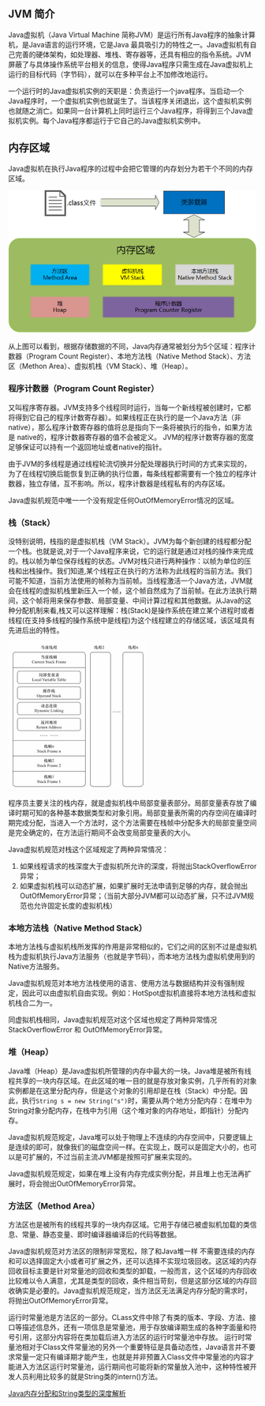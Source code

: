 
## JVM 简介
Java虚拟机（Java Virtual Machine 简称JVM）是运行所有Java程序的抽象计算机，是Java语言的运行环境，它是Java 最具吸引力的特性之一。Java虚拟机有自己完善的硬体架构，如处理器、堆栈、寄存器等，还具有相应的指令系统。JVM屏蔽了与具体操作系统平台相关的信息，使得Java程序只需生成在Java虚拟机上运行的目标代码（字节码），就可以在多种平台上不加修改地运行。

一个运行时的Java虚拟机实例的天职是：负责运行一个java程序。当启动一个Java程序时，一个虚拟机实例也就诞生了。当该程序关闭退出，这个虚拟机实例也就随之消亡。如果同一台计算机上同时运行三个Java程序，将得到三个Java虚拟机实例。每个Java程序都运行于它自己的Java虚拟机实例中。

## 内存区域
Java虚拟机在执行Java程序的过程中会把它管理的内存划分为若干个不同的内存区域。

![Allocation](allocation.png)

从上图可以看到，根据存储数据的不同，Java内存通常被划分为5个区域：程序计数器（Program Count Register）、本地方法栈（Native Method Stack）、方法区（Methon Area）、虚拟机栈（VM Stack）、堆（Heap）。

### 程序计数器（Program Count Register）
又叫程序寄存器。JVM支持多个线程同时运行，当每一个新线程被创建时，它都将得到它自己的程序计数寄存器）。如果线程正在执行的是一个Java方法（非native），那么程序计数寄存器的值将总是指向下一条将被执行的指令，如果方法是 native的，程序计数器寄存器的值不会被定义。 JVM的程序计数寄存器的宽度足够保证可以持有一个返回地址或者native的指针。

由于JVM的多线程是通过线程轮流切换并分配处理器执行时间的方式来实现的，为了在线程切换后能恢复到正确的执行位置，每条线程都需要有一个独立的程序计数器，独立存储，互不影响。所以，程序计数器是线程私有的内存区域。

Java虚拟机规范中唯一一个没有规定任何OutOfMemoryError情况的区域。

### 栈（Stack）
没特别说明，栈指的是虚拟机栈（VM Stack）。JVM为每个新创建的线程都分配一个栈。也就是说,对于一个Java程序来说，它的运行就是通过对栈的操作来完成的。栈以帧为单位保存线程的状态。JVM对栈只进行两种操作：以帧为单位的压栈和出栈操作。我们知道,某个线程正在执行的方法称为此线程的当前方法。我们可能不知道，当前方法使用的帧称为当前帧。当线程激活一个Java方法，JVM就会在线程的虚拟机栈里新压入一个帧，这个帧自然成为了当前帧。在此方法执行期间，这个帧将用来保存参数、局部变量、中间计算过程和其他数据。从Java的这种分配机制来看,栈又可以这样理解：栈(Stack)是操作系统在建立某个进程时或者线程(在支持多线程的操作系统中是线程)为这个线程建立的存储区域，该区域具有先进后出的特性。

![Stack](stack.png)

程序员主要关注的栈内存，就是虚拟机栈中局部变量表部分。局部变量表存放了编译时期可知的各种基本数据类型和对象引用。局部变量表所需的内存空间在编译时期完成分配，当进入一个方法时，这个方法需要在栈帧中分配多大的局部变量空间是完全确定的，在方法运行期间不会改变局部变量表的大小。

Java虚拟机规范对栈这个区域规定了两种异常情况：

 1. 如果线程请求的栈深度大于虚拟机所允许的深度，将抛出StackOverflowError 异常；
 2. 如果虚拟机栈可以动态扩展，如果扩展时无法申请到足够的内存，就会抛出OutOfMemoryError异常；（当前大部分JVM都可以动态扩展，只不过JVM规范也允许固定长度的虚拟机栈）

### 本地方法栈（Native Method Stack）
本地方法栈与虚拟机栈所发挥的作用是非常相似的，它们之间的区别不过是虚拟机栈为虚拟机执行Java方法服务（也就是字节码），而本地方法栈为虚拟机使用到的Native方法服务。

Java虚拟机规范对本地方法栈使用的语言、使用方法与数据结构并没有强制规定，因此可以由虚拟机自由实现。例如：HotSpot虚拟机直接将本地方法栈和虚拟机栈合二为一。

同虚拟机栈相同，Java虚拟机规范对这个区域也规定了两种异常情况StackOverflowError 和 OutOfMemoryError异常。

### 堆（Heap）
Java堆（Heap）是Java虚拟机所管理的内存中最大的一块。Java堆是被所有线程共享的一块内存区域。在此区域的唯一目的就是存放对象实例，几乎所有的对象实例都是在这里分配内存，但是这个对象的引用却是在栈（Stack）中分配。因此，执行`String s = new String("s")`时，需要从两个地方分配内存：在堆中为String对象分配内存，在栈中为引用（这个堆对象的内存地址，即指针）分配内存。

Java虚拟机规范规定，Java堆可以处于物理上不连续的内存空间中，只要逻辑上是连续的即可，就像我们的磁盘空间一样。在实现上，既可以是固定大小的，也可以是可扩展的，不过当前主流JVM都是按照可扩展来实现的。

Java虚拟机规范规定，如果在堆上没有内存完成实例分配，并且堆上也无法再扩展时，将会抛出OutOfMemoryError异常。

### 方法区（Method Area）
方法区也是被所有的线程共享的一块内存区域。它用于存储已被虚拟机加载的类信息、常量、静态变量、即时编译器编译后的代码等数据。

Java虚拟机规范对方法区的限制非常宽松，除了和Java堆一样 不需要连续的内存和可以选择固定大小或者可扩展之外，还可以选择不实现垃圾回收。这区域的内存回收目标主要是针对常量池的回收和类型的卸载，一般而言，这个区域的内存回收比较难以令人满意，尤其是类型的回收，条件相当苛刻，但是这部分区域的内存回收确实是必要的。Java虚拟机规范规定，当方法区无法满足内存分配的需求时，将抛出OutOfMemoryError异常。

运行时常量池是方法区的一部分。CLass文件中除了有类的版本、字段、方法、接口等描述信息外，还有一项信息是常量池，用于存放编译期生成的各种字面量和符号引用，这部分内容将在类加载后进入方法区的运行时常量池中存放。
运行时常量池相对于Class文件常量池的另外一个重要特征是具备动态性，Java语言并不要求常量一定只有编译期才能产生，也就是并非预置入Class文件中常量池的内容才能进入方法区运行时常量池，运行期间也可能将新的常量放入池中，这种特性被开发人员利用比较多的就是String类的intern()方法。

[Java内存分配和String类型的深度解析](https://my.oschina.net/xiaohui249/blog/170013)
